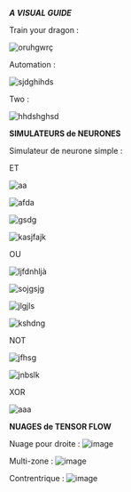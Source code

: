 ***A VISUAL GUIDE***

Train your dragon : 

![oruhgwrç](https://github.com/user-attachments/assets/210e3b8f-7adc-4970-acb5-21b19a666b3b)

Automation : 

![sjdghihds](https://github.com/user-attachments/assets/55de8587-b343-40d3-a63b-a2a69b04d6bd)

Two : 

![hhdshghsd](https://github.com/user-attachments/assets/500240b8-e2dd-40c0-8578-6bdb96c3cb59)

**SIMULATEURS de NEURONES**

Simulateur de neurone simple :

ET

![aa](https://github.com/user-attachments/assets/fa508a4e-0fff-42b3-9e4a-e3ad8b5451a5)

![afda](https://github.com/user-attachments/assets/49f2fbf4-f2b4-4a5d-9a77-7350b94b670d)

![gsdg](https://github.com/user-attachments/assets/90ffe6bc-9931-4591-9ff2-8b43c94d5a8d)

![kasjfajk](https://github.com/user-attachments/assets/b10d78ec-25ca-405a-94bb-e590cea00aac)

OU

![ljfdnhljà](https://github.com/user-attachments/assets/c9349f6d-2b87-40df-a307-3719e46426a6)

![sojgsjg](https://github.com/user-attachments/assets/bdc03ede-ca2b-408f-9e9c-adc2a1511926)

![jlgjls](https://github.com/user-attachments/assets/96af80ed-2c16-46bc-afef-031b6472cb3b)

![kshdng](https://github.com/user-attachments/assets/7e084d3f-be16-41a8-a983-608b264662d7)

NOT

![jfhsg](https://github.com/user-attachments/assets/86eae21e-693e-4fc7-a7d8-f349931a95c6)

![jnbslk](https://github.com/user-attachments/assets/bc25bd0a-c5b3-4826-af9b-3f0916e248ee)

XOR

![aaa](https://github.com/user-attachments/assets/1743cc6b-a7fe-41a7-b4a3-c4d22d8da12b)

**NUAGES de TENSOR FLOW**

Nuage pour droite : ![image](https://github.com/user-attachments/assets/5bfe9bf9-93f4-43d0-bde3-21978662e2f5)

Multi-zone : ![image](https://github.com/user-attachments/assets/f627ce6d-d13f-4ec7-b373-f06c90b3ea01)

Contrentrique : ![image](https://github.com/user-attachments/assets/0e00fff9-00c7-4abb-8e3a-7eb3f349b554)
